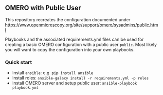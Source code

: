 OMERO with Public User
----------------------

This repository recreates the configuration documented under
https://www.openmicroscopy.org/site/support/omero/sysadmins/public.html

Playbooks and the associated requirements.yml files can be used for
creating a basic OMERO configuration with a public user `public`. Most
likely you will want to copy the configuration into your own playbooks.

### Quick start ###

- Install `ansible`: e.g. `pip install ansible`
- Install roles: `ansible-galaxy install -r requirements.yml -p roles`
- Install OMERO server and setup public user: `ansible-playbook playbook.yml`
